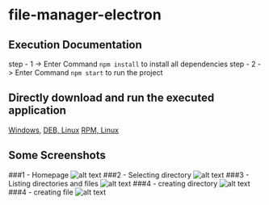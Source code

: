 # file-manager-electron

## Execution Documentation

step - 1 -> Enter Command `npm install` to install all dependencies
step - 2 -> Enter Command `npm start` to run the project 

## Directly download and run the executed application
[Windows](https://drive.google.com/file/d/1Y0E1uDlNOC22ftXwUHS_9QFnzaVeV0Hm/view?usp=sharing),
[DEB, Linux](https://drive.google.com/file/d/1k1uaCsbA13nDeMvocH7mx92jJ864M_n-/view?usp=sharing)
[RPM, Linux](https://drive.google.com/file/d/1yr0--VywBbZUO0omizpEGLfIYSCgAK-T/view?usp=sharing)

## Some Screenshots
###1 - Homepage
![alt text](https://itdpan.in/images/2.png)
###2 - Selecting directory
![alt text](https://itdpan.in/images/3.png)
###3 - Listing directories and files
![alt text](https://itdpan.in/images/4.png)
###4 - creating directory
![alt text](https://itdpan.in/images/5.png)
###4 - creating file
![alt text](https://itdpan.in/images/6.png)
